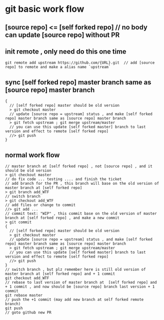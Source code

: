# git basic work flow

## [source repo] <= [self forked repo] // no body can update [source repo] without PR

## init remote , only need do this one time

    git remote add upstream https://github.com/{URL}.git  // add [source repo] to remote and make a alias name `upstream`

## sync [self forked repo] master branch same as [source repo] master branch

    {
      // [self forked repo] master should be old version
      > git checkout master
      // update [source repo = upstream] status , and make [self forked repo] master branch same as [source repo] master branch
      > git fetch upstream ; git merge upstream/master
      // you can use this update [self forked master] branch to last version and effect to remote [self forked repo]
      //> git push 
    }

## normal work flow

    // master branch at [self forked repo] , not [source repo] , and it should be old version
    > git checkout master
    // do fix code ... testing .... and finish the ticket
    // add branch for the PR , this branch will base on the old version of master branch at [self forked repo] 
    > git branch add_WTF
    // switch branch
    > git checkout add_WTF
    // add files or change to commit
    //> git add ...
    // commit text: "WIP" , this commit base on the old version of master branch at [self forked repo] , and make a new commit
    > git commit
    {
      // [self forked repo] master should be old version
      > git checkout master
      // update [source repo = upstream] status , and make [self forked repo] master branch same as [source repo] master branch
      > git fetch upstream ; git merge upstream/master
      // you can use this update [self forked master] branch to last version and effect to remote [self forked repo]
      //> git push 
    }
    // switch branch , but plz remember here is still old version of master branch at [self forked repo] and + 1 commit
    git checkout add_WTF
    // rebase to last version of master branch at  [self forked repo] and + 1 commit , and now should be [source repo] branch last version + 1 commit
    git rebase master
    // push the +1 commit (may add new branch at self forked remote branch)
    git push
    // goto github new PR
